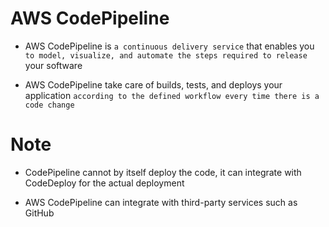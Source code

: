 # AWS CodePipeline

- AWS CodePipeline is `a continuous delivery service` that enables you `to model, visualize, and automate the steps required to release` your software

- AWS CodePipeline take care of builds, tests, and deploys your application `according to the defined workflow every time there is a code change`

# Note

- CodePipeline cannot by itself deploy the code, it can integrate with CodeDeploy for the actual deployment

- AWS CodePipeline can integrate with third-party services such as GitHub
